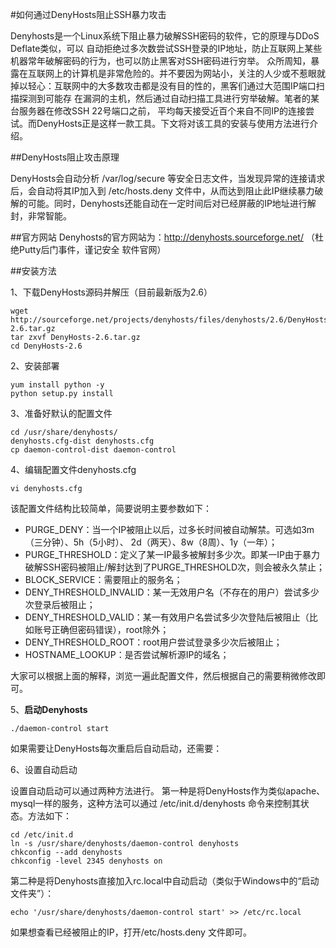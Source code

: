 <!-- --- tag: 云主机 vps linux -->
<!-- --- title: 如何通过DenyHosts阻止SSH暴力攻击 -->
#如何通过DenyHosts阻止SSH暴力攻击

Denyhosts是一个Linux系统下阻止暴力破解SSH密码的软件，它的原理与DDoS Deflate类似，可以 自动拒绝过多次数尝试SSH登录的IP地址，防止互联网上某些机器常年破解密码的行为，也可以防止黑客对SSH密码进行穷举。 众所周知，暴露在互联网上的计算机是非常危险的。并不要因为网站小，关注的人少或不惹眼就 掉以轻心：互联网中的大多数攻击都是没有目的性的，黑客们通过大范围IP端口扫描探测到可能存 在漏洞的主机，然后通过自动扫描工具进行穷举破解。笔者的某台服务器在修改SSH 22号端口之前， 平均每天接受近百个来自不同IP的连接尝试。而DenyHosts正是这样一款工具。下文将对该工具的安装与使用方法进行介绍。 
 
##DenyHosts阻止攻击原理 

 
DenyHosts会自动分析 /var/log/secure 等安全日志文件，当发现异常的连接请求后，会自动将其IP加入到 /etc/hosts.deny 文件中，从而达到阻止此IP继续暴力破解的可能。同时，Denyhosts还能自动在一定时间后对已经屏蔽的IP地址进行解封，非常智能。 
  
##官方网站 
Denyhosts的官方网站为：http://denyhosts.sourceforge.net/ （杜绝Putty后门事件，谨记安全 
软件官网） 
 
##安装方法
 
1、下载DenyHosts源码并解压（目前最新版为2.6）

    wget http://sourceforge.net/projects/denyhosts/files/denyhosts/2.6/DenyHosts-2.6.tar.gz 
    tar zxvf DenyHosts-2.6.tar.gz 
    cd DenyHosts-2.6 
    
2、安装部署 
    
    yum install python -y 
    python setup.py install 

3、准备好默认的配置文件 

    cd /usr/share/denyhosts/ 
    denyhosts.cfg-dist denyhosts.cfg 
    cp daemon-control-dist daemon-control 
    
4、编辑配置文件denyhosts.cfg 

    vi denyhosts.cfg 

该配置文件结构比较简单，简要说明主要参数如下： 

*  PURGE_DENY：当一个IP被阻止以后，过多长时间被自动解禁。可选如3m（三分钟）、5h（5小时）、 2d（两天）、8w（8周）、1y（一年）； 
*  PURGE_THRESHOLD：定义了某一IP最多被解封多少次。即某一IP由于暴力破解SSH密码被阻止/解封达到了PURGE_THRESHOLD次，则会被永久禁止； 
*  BLOCK_SERVICE：需要阻止的服务名； 
*  DENY_THRESHOLD_INVALID：某一无效用户名（不存在的用户）尝试多少次登录后被阻止； 
*  DENY_THRESHOLD_VALID：某一有效用户名尝试多少次登陆后被阻止（比如账号正确但密码错误），root除外； 
*  DENY_THRESHOLD_ROOT：root用户尝试登录多少次后被阻止； 
*  HOSTNAME_LOOKUP：是否尝试解析源IP的域名； 

大家可以根据上面的解释，浏览一遍此配置文件，然后根据自己的需要稍微修改即可。 

5、**启动Denyhosts** 
 
    ./daemon-control start 

如果需要让DenyHosts每次重启后自动启动，还需要： 

6、设置自动启动 

设置自动启动可以通过两种方法进行。 第一种是将DenyHosts作为类似apache、mysql一样的服务，这种方法可以通过 /etc/init.d/denyhosts  命令来控制其状态。方法如下： 

    cd /etc/init.d 
    ln -s /usr/share/denyhosts/daemon-control denyhosts 
    chkconfig --add denyhosts 
    chkconfig -level 2345 denyhosts on 
  
第二种是将Denyhosts直接加入rc.local中自动启动（类似于Windows中的“启动文件夹”）： 

 
    echo '/usr/share/denyhosts/daemon-control start' >> /etc/rc.local 

如果想查看已经被阻止的IP，打开/etc/hosts.deny 文件即可。 
